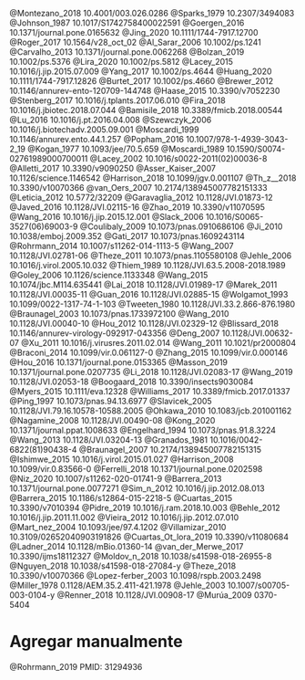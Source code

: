 @Montezano_2018 10.4001/003.026.0286
@Sparks_1979 10.2307/3494083
@Johnson_1987 10.1017/S1742758400022591
@Goergen_2016 10.1371/journal.pone.0165632 
@Jing_2020 10.1111/1744-7917.12700
@Roger_2017 10.1564/v28_oct_02
@Al_Sarar_2006 10.1002/ps.1241
@Carvalho_2013 10.1371/journal.pone.0062268
@Bolzan_2019 10.1002/ps.5376
@Lira_2020 10.1002/ps.5812
@Lacey_2015 10.1016/j.jip.2015.07.009
@Yang_2017 10.1002/ps.4644
@Huang_2020 10.1111/1744-7917.12826
@Burtet_2017 10.1002/ps.4660
@Brewer_2012 10.1146/annurev-ento-120709-144748
@Haase_2015 10.3390/v7052230
@Stenberg_2017 10.1016/j.tplants.2017.06.010
@Fira_2018 10.1016/j.jbiotec.2018.07.044
@Bamisile_2018 10.3389/fmicb.2018.00544
@Lu_2016 10.1016/j.pt.2016.04.008
@Szewczyk_2006 10.1016/j.biotechadv.2005.09.001
@Moscardi_1999 10.1146/annurev.ento.44.1.257
@Popham_2016 10.1007/978-1-4939-3043-2_19
@Kogan_1977 10.1093/jee/70.5.659
@Moscardi_1989 10.1590/S0074-02761989000700011
@Lacey_2002 10.1016/s0022-2011(02)00036-8
@Alletti_2017 10.3390/v9090250
@Asser_Kaiser_2007 10.1126/science.1146542
@Harrison_2018 10.1099/jgv.0.001107
@Th_z__2018 10.3390/v10070366
@van_Oers_2007 10.2174/138945007782151333
@Leticia_2012 10.5772/32209
@Garavaglia_2012 10.1128/JVI.01873-12
@Javed_2016 10.1128/JVI.02115-16
@Zhao_2019 10.3390/v11070595
@Wang_2016 10.1016/j.jip.2015.12.001
@Slack_2006 10.1016/S0065-3527(06)69003-9
@Coulibaly_2009 10.1073/pnas.0910686106
@Ji_2010 10.1038/emboj.2009.352
@Gati_2017 10.1073/pnas.1609243114
@Rohrmann_2014 10.1007/s11262-014-1113-5
@Wang_2007 10.1128/JVI.02781-06
@Theze_2011 10.1073/pnas.1105580108
@Jehle_2006 10.1016/j.virol.2005.10.032
@Thiem_1989 10.1128/JVI.63.5.2008-2018.1989
@Goley_2006 10.1126/science.1133348
@Wang_2015 10.1074/jbc.M114.635441
@Lai_2018 10.1128/JVI.01989-17
@Marek_2011 10.1128/JVI.00035-11
@Guan_2016 10.1128/JVI.02885-15
@Wolgamot_1993 10.1099/0022-1317-74-1-103
@Tweeten_1980 10.1128/JVI.33.2.866-876.1980
@Braunagel_2003 10.1073/pnas.1733972100
@Wang_2010 10.1128/JVI.00040-10
@Hou_2012 10.1128/JVI.02329-12
@Blissard_2018 10.1146/annurev-virology-092917-043356
@Deng_2007 10.1128/JVI.00632-07
@Xu_2011 10.1016/j.virusres.2011.02.014
@Wang_2011 10.1021/pr2000804
@Braconi_2014 10.1099/vir.0.061127-0
@Zhang_2015 10.1099/vir.0.000146
@Hou_2016 10.1371/journal.pone.0153365
@Masson_2019 10.1371/journal.pone.0207735
@Li_2018 10.1128/JVI.02083-17
@Wang_2019 10.1128/JVI.02053-18
@Boogaard_2018 10.3390/insects9030084
@Myers_2015 10.1111/eva.12328
@Williams_2017 10.3389/fmicb.2017.01337
@Ping_1997 10.1073/pnas.94.13.6977
@Slavicek_2005 10.1128/JVI.79.16.10578-10588.2005
@Ohkawa_2010 10.1083/jcb.201001162
@Nagamine_2008 10.1128/JVI.00490-08
@Kong_2020 10.1371/journal.ppat.1008633
@Engelhard_1994 10.1073/pnas.91.8.3224
@Wang_2013 10.1128/JVI.03204-13
@Granados_1981 10.1016/0042-6822(81)90438-4
@Braunagel_2007 10.2174/138945007782151315
@Ishimwe_2015 10.1016/j.virol.2015.01.027
@Harrison_2008 10.1099/vir.0.83566-0
@Ferrelli_2018 10.1371/journal.pone.0202598
@Niz_2020 10.1007/s11262-020-01741-9
@Barrera_2013 10.1371/journal.pone.0077271
@Sim_n_2012 10.1016/j.jip.2012.08.013
@Barrera_2015 10.1186/s12864-015-2218-5
@Cuartas_2015 10.3390/v7010394
@Pidre_2019 10.1016/j.ram.2018.10.003
@Behle_2012 10.1016/j.jip.2011.11.002
@Vieira_2012 10.1016/j.jip.2012.07.010
@Mart_nez_2004 10.1093/jee/97.4.1202
@Villamizar_2010 10.3109/02652040903191826
@Cuartas_Ot_lora_2019 10.3390/v11080684
@Ladner_2014 10.1128/mBio.01360-14
@van_der_Merwe_2017 10.3390/ijms18112327
@Moldov_n_2018 10.1038/s41598-018-26955-8
@Nguyen_2018 10.1038/s41598-018-27084-y
@Theze_2018 10.3390/v10070366
@Lopez-ferber_2003 10.1098/rspb.2003.2498
@Miller_1978 0.1128/AEM.35.2.411-421.1978 
@Jehle_2003 10.1007/s00705-003-0104-y
@Renner_2018 10.1128/JVI.00908-17
@Murúa_2009 0370-5404

# Agregar manualmente
@Rohrmann_2019 PMID: 31294936
